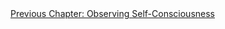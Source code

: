 <div id="nav"><a href="observing-self.html">Previous Chapter: Observing Self-Consciousness</a></div>

</section>

[^1]: Solomon, *In the Spirit of Hegel*, p. 218.
[^2]: Peter Kalkavage (*The Logic of Desire*, p. 486) suggests that the parallel
  between *Consciousness* and *Observing Reason* can be understood as follows:

    > Observing reason in its first phase resembles sense-certainty in its
    > attentiveness to the Thises of organic nature. In its second phase, it
    > posits the rational self as a Thing with many properties -- properties for
    > which reason finds laws. And in its third phase, it repeats the
    > understanding in positing a distinction between essence (invisible
    > selfhood) and appearance (outward signs).

    More concisely, Inwood ('Commentary', p. 429) puts forward this suggestion:

    > Observing reason corresponds to sensory certainty in description, to
    > perception in the classification of organisms, and to understanding in its
    > search for laws.
[^3]: §344.
[^4]: §177.
[^5]: See §174.
[^6]: §175.
[^7]: See §186-90.
[^8]: §194-5.
[^9]: See §197.
[^10]: See §202-4.
[^11]: §205.
[^12]: §212.
[^13]: §217.
[^14]: §228.
[^15]: §349.
[^16]: Ibid. Emphasis (in bold) added.
[^17]: Kalkavage, *The Logic of Desire*, p. 187.
[^18]: §350.
[^19]: Ibid.
[^20]: Inwood, 'Commentary' in *The Phenomenology of Spirit*, p. 429.
[^21]: §351.
[^22]: Aristotle, *Politics*, 1252a (*Basic Works* pp. 1127-8).
[^23]: Harris, *Hegel's Ladder*, II, p. 15.
[^24]: §352.
[^25]: §353.
[^26]: I take this 'Eden' metaphor from Kalkavage, *The Logic of Desire*, pp. 188-9.
[^26.1]: For a good elaboration on this aim, see Michael O. Hardimon, *Hegel's Social Philosophy: The Project of Reconciliation* (Cambridge: Cambridge University Press, 1994).
[^27]: Robert Brandom, *A Spirit of Trust* (Cambridge, MA: Harvard University Press, 2019), p. 472.
[^28]: §352.
[^29]: §354.
[^30]: §355.
[^31]: §80.
[^32]: §355.
[^33]: §356.
[^34]: §357.
[^35]: Harris, *Hegel's Ladder*, II, p. 20.
[^36]: §359.
[^37]: Ibid.
<!-- Pleasure -->
[^38]: J.G. von Goethe, *Faust*, translated by S. Atkins (Princeton, NJ: Princeton University Press, 2014), lines 385, 464-5.
[^39]: §360, translation altered.
[^40]: §362.
[^41]: Kalkavage, *The Logic of Desire*, p. 190.
[^42]: §360.
[^43]: §361.
[^44]: See Harris, *Hegel's Ladder*, II, p. 27.
[^45]: §363.
[^46]: Harris, *Hegel's Ladder*, II, p. 28.
[^47]: Robert Stern, *Guidebook to Hegel's Phenomenology of Spirit*, p. 138.
[^48]: §363.
[^49]: §364-5.
[^49.1]: Andrew Cutrofello, 'A history of Reason in the Age of Insanity: the Deconstruction of Foucault in Hegel's *Phenomenology*,' in *Owl of Minerva* (1993, Vol. 25, No. 1), p. 17.
[^49.2]: Ibid., p. 18.
[^50]: §365-6.
<!-- Law of the Heart -->
[^51]: Solomon, *In the Spirit of Hegel*, p. 507.
[^52]: §367.
[^53]: §369.
[^54]: Jean-Jacques Rousseau, *The Social Contract and the First and Second Discourses*, ed. Susan Dunn (New Haven: Yale University Press, 2002), p. 156.
[^55]: §370, translation altered.
[^56]: §372.
[^57]: Hyppolite, *Genesis and Structure*, p. 286.
[^58]: §372.
[^59]: §373.
[^60]: Harris, *Hegel's Ladder*, II, p. 40.
[^61]: Immanuel Kant, *Critique of Practical Reason*, trans. Mary Gregor (Cambridge: Cambridge University Press, 2015), 5:28.
[^62]: §374.
[^63]: Inwood, 'Commentary' in *The Phenomenology of Spirit*, p. 432.
[^64]: §377.
[^65]: Ibid.
[^66]: Hyppolite, *Genesis and Structure*, p. 288.
[^67]: §379.
[^68]: §380.
[^69]: Harris, *Hegel's Ladder*, II. p. 46.
<!-- Virtue and the Way of the World -->
[^70]: §381.
